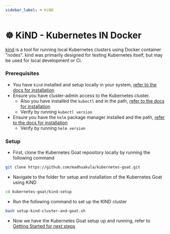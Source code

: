```yaml
---
sidebar_label: ☸️ KiND
---
```


# ☸️ KiND - Kubernetes IN Docker

[kind](https://sigs.k8s.io/kind) is a tool for running local Kubernetes clusters using Docker container "nodes". kind was primarily designed for testing Kubernetes itself, but may be used for local development or CI.

### Prerequisites

* You have `kind` installed and setup locally in your system, [refer to the docs for installation](https://kind.sigs.k8s.io/)
* Ensure you have cluster-admin access to the Kubernetes cluster.
  * Also you have installed the `kubectl` and in the path, [refer to the docs for installation](https://kubernetes.io/docs/tasks/tools/install-kubectl/)
  * Verify by running `kubectl version`
* Ensure you have the `helm` package manager installed and the path, [refer to the docs for installation](https://helm.sh/docs/intro/install)
  * Verify by running `helm version`

### Setup

* First, clone the Kubernetes Goat repository locally by running the following command

```bash
git clone https://github.com/madhuakula/kubernetes-goat.git
```

* Navigate to the folder for setup and installation of the Kubernetes Goat using KiND

```bash
cd kubernetes-goat/kind-setup
```

* Run the following command to set up the KIND cluster

```bash
bash setup-kind-cluster-and-goat.sh
```

* Now we have the Kubernetes Goat setup up and running, refer to [Getting Started for next steps](../getting-started)
